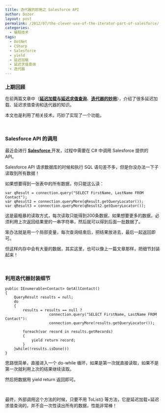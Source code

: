 ```yaml
---
title: 迭代器的妙用之 Salesforce API
author: Dozer
layout: post
permalink: /2012/07/the-clever-use-of-the-iterator-part-of-salesforce/
categories:
  - 编程技术
tags:
  - DotNet
  - CSharp
  - Salesforce
  - yield
  - 延迟加载
  - 延迟求值查询
  - 迭代器
---
```


### 上期回顾

在前两篇文章中（<a href="/2012/07/lazy-load-and-lazy-evaluation-queries/" target="_blank"><strong>延迟加载与延迟求值查询</strong></a>、<a href="/2012/07/the-clever-use-of-the-iterator/" target="_blank"><strong>迭代器的妙用</strong></a>），介绍了很多延迟加载、延迟求值查询和迭代器的知识。

本文也是利用了相关技术，巧妙了实现了一个功能。

&nbsp;

### Salesforce API 的调用

最近会进行 <a href="http://zh.wikipedia.org/wiki/Salesforce.com" target="_blank"><strong>Salesforce</strong> </a>开发，过程中需要在 C# 中调用 Salesforce 提供的 API。

Salesforce API 请求数据库的时候和执行 SQL 语句差不多，但是你没办法一下子读取到所有数据！

如果想要得到一张表中的所有数据，你只能这么读：

    var qResult = connection.query("SELECT FirstName, LastName FROM Contact");
    var qResult2 = connection.queryMore(qResult.getQueryLocator());
    var qResult3 = connection.queryMore(qResult2.getQueryLocator());

这是最粗暴的读取方式，每次读取只能得到200条数据，如果想要更多的数据，必须利用上次返回结果里的一串字符串，然后就可以得到后面一批数据了。

<!--more-->

笨办法就是用一个局部变量，每次查询结束后，把结果放进去，最后一起返回即可。

但这样内存中会有大量的数据，其实这里，也可以像上一篇文章那样，把细节封装起来！

&nbsp;

### 利用迭代器封装细节

    public IEnumerable<Contact> GetAllContact()
    {
        QueryResult results = null;
        do
        {
            results = results == null ?
                        connection.query("SELECT FirstName, LastName FROM Contact"):
                        connection.queryMore(results.getQueryLocator());

            foreach(var record in results.getRecords)
            {
                yield return record;
            }
        }while(!results.isDone())
    }

思路很简单，直接进入一个 do-while 循环，如果是第一次就直接读取，如果不是第一次就利用上次的结果继续读取。

然后把数据用 yield return 返回即可。

&nbsp;

最终，外部调用这个方法的时候，只要不用 ToList() 等方法，它是延迟加载+延迟求值查询的，并不会一次性读出所有的数据，性能非常棒！
